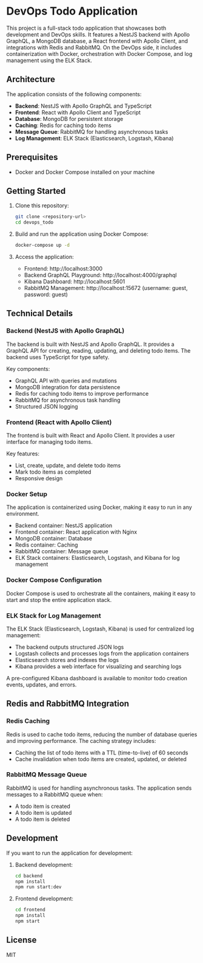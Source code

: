 # DevOps Todo Application

This project is a full-stack todo application that showcases both development and DevOps skills. It features a NestJS backend with Apollo GraphQL, a MongoDB database, a React frontend with Apollo Client, and integrations with Redis and RabbitMQ. On the DevOps side, it includes containerization with Docker, orchestration with Docker Compose, and log management using the ELK Stack.

## Architecture

The application consists of the following components:

- **Backend**: NestJS with Apollo GraphQL and TypeScript
- **Frontend**: React with Apollo Client and TypeScript
- **Database**: MongoDB for persistent storage
- **Caching**: Redis for caching todo items
- **Message Queue**: RabbitMQ for handling asynchronous tasks
- **Log Management**: ELK Stack (Elasticsearch, Logstash, Kibana)

## Prerequisites

- Docker and Docker Compose installed on your machine

## Getting Started

1. Clone this repository:
   ```bash
   git clone <repository-url>
   cd devops_todo
   ```

2. Build and run the application using Docker Compose:
   ```bash
   docker-compose up -d
   ```

3. Access the application:
   - Frontend: http://localhost:3000
   - Backend GraphQL Playground: http://localhost:4000/graphql
   - Kibana Dashboard: http://localhost:5601
   - RabbitMQ Management: http://localhost:15672 (username: guest, password: guest)

## Technical Details

### Backend (NestJS with Apollo GraphQL)

The backend is built with NestJS and Apollo GraphQL. It provides a GraphQL API for creating, reading, updating, and deleting todo items. The backend uses TypeScript for type safety.

Key components:
- GraphQL API with queries and mutations
- MongoDB integration for data persistence
- Redis for caching todo items to improve performance
- RabbitMQ for asynchronous task handling
- Structured JSON logging

### Frontend (React with Apollo Client)

The frontend is built with React and Apollo Client. It provides a user interface for managing todo items.

Key features:
- List, create, update, and delete todo items
- Mark todo items as completed
- Responsive design

### Docker Setup

The application is containerized using Docker, making it easy to run in any environment.

- Backend container: NestJS application
- Frontend container: React application with Nginx
- MongoDB container: Database
- Redis container: Caching
- RabbitMQ container: Message queue
- ELK Stack containers: Elasticsearch, Logstash, and Kibana for log management

### Docker Compose Configuration

Docker Compose is used to orchestrate all the containers, making it easy to start and stop the entire application stack.

### ELK Stack for Log Management

The ELK Stack (Elasticsearch, Logstash, Kibana) is used for centralized log management:
- The backend outputs structured JSON logs
- Logstash collects and processes logs from the application containers
- Elasticsearch stores and indexes the logs
- Kibana provides a web interface for visualizing and searching logs

A pre-configured Kibana dashboard is available to monitor todo creation events, updates, and errors.

## Redis and RabbitMQ Integration

### Redis Caching
Redis is used to cache todo items, reducing the number of database queries and improving performance. The caching strategy includes:
- Caching the list of todo items with a TTL (time-to-live) of 60 seconds
- Cache invalidation when todo items are created, updated, or deleted

### RabbitMQ Message Queue
RabbitMQ is used for handling asynchronous tasks. The application sends messages to a RabbitMQ queue when:
- A todo item is created
- A todo item is updated
- A todo item is deleted

## Development

If you want to run the application for development:

1. Backend development:
   ```bash
   cd backend
   npm install
   npm run start:dev
   ```

2. Frontend development:
   ```bash
   cd frontend
   npm install
   npm start
   ```

## License

MIT 